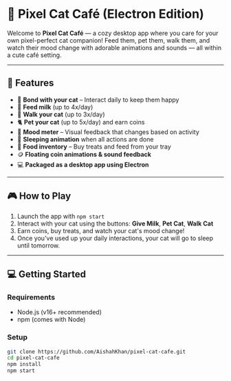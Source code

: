 # 🐾 Pixel Cat Café (Electron Edition)

Welcome to **Pixel Cat Café** — a cozy desktop app where you care for your own pixel-perfect cat companion! Feed them, pet them, walk them, and watch their mood change with adorable animations and sounds — all within a cute café setting.

---

## 🌟 Features

- 🎀 **Bond with your cat** – Interact daily to keep them happy
- 🍼 **Feed milk** (up to 4x/day)
- 🐾 **Walk your cat** (up to 3x/day)
- 🐈 **Pet your cat** (up to 5x/day) and earn coins
- 💖 **Mood meter** – Visual feedback that changes based on activity
- 🌙 **Sleeping animation** when all actions are done
- 🍰 **Food inventory** – Buy treats and feed from your tray
- 🪙 **Floating coin animations & sound feedback**
- 💻 **Packaged as a desktop app using Electron**

---

## 🎮 How to Play

1. Launch the app with `npm start`
2. Interact with your cat using the buttons: **Give Milk**, **Pet Cat**, **Walk Cat**
3. Earn coins, buy treats, and watch your cat's mood change!
4. Once you've used up your daily interactions, your cat will go to sleep until tomorrow.

---

## 💻 Getting Started

### Requirements

- Node.js (v16+ recommended)
- npm (comes with Node)

### Setup

```bash
git clone https://github.com/AishahKhan/pixel-cat-cafe.git
cd pixel-cat-cafe
npm install
npm start
